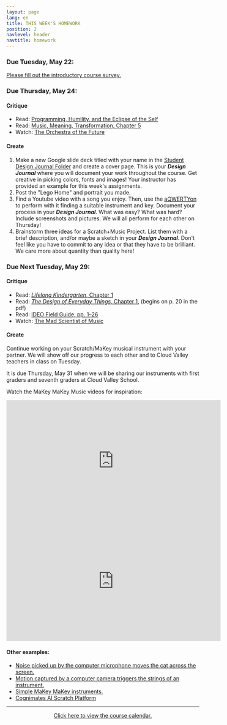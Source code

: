 ```yaml
---
layout: page
lang: en
title: THIS WEEK'S HOMEWORK
position: 2
navlevel: header
navtitle: homework
---
```

### Due Tuesday, May 22:
[Please fill out the introductory course survey.](https://goo.gl/forms/Hc11i0FycFeF6Dbt1)

### Due Thursday, May 24:
#### Critique
* Read: [Programming, Humility, and the Eclipse of the Self](https://drive.google.com/open?id=1C2lfLAJ0Qm8_o_FLdfVCCpVaijby1Hqx)
* Read: [Music, Meaning, Transformation, Chapter 5](https://drive.google.com/open?id=1nTz9PQF24GHVpRCbPPUlUK0wv3n1mDOz)
* Watch: [The Orchestra of the Future](https://www.ted.com/talks/ge_wang_the_diy_orchestra_of_the_future)

#### Create
1. Make a new Google slide deck titled with your name in the [Student Design Journal Folder](https://drive.google.com/open?id=1r8hWU2sKd23BAznxoiyjv6aPBAcUYiOM) and create a cover page. This is your ***Design Journal*** where you will document your work throughout the course. Get creative in picking colors, fonts and images! Your instructor has provided an example for this week's assignments.
2. Post the "Lego Home" and portrait you made.
3. Find a Youtube video with a song you enjoy. Then, use the [aQWERTYon](https://apps.musedlab.org/aqwertyon/) to perform with it finding a suitable instrument and key. Document your process in your ***Design Journal***. What was easy? What was hard? Include screenshots and pictures. We will all perform for each other on Thursday!
4. Brainstorm three ideas for a Scratch+Music Project. List them with a brief description, and/or maybe a sketch in your ***Design Journal***. Don't feel like you have to commit to any idea or that they have to be brilliant. We care more about quantity than quality here!

### Due Next Tuesday, May 29:
#### Critique
* Read: [*Lifelong Kindergarten*, Chapter 1](https://drive.google.com/open?id=1T3XMAZ_k5On9gF6o8m2KSqIBtCMLx80_)
* Read: [*The Design of Everyday Things*, Chapter 1](https://drive.google.com/open?id=1RUOBMvSxUY9QhSlO4MmMfIESz_LbzKaH), (begins on p. 20 in the pdf)
* Read: [IDEO Field Guide, pp. 1–26](https://drive.google.com/open?id=1sRnx_Wmyi7MgkJY4VkEiR-4W_DHxqtRS)
* Watch: [The Mad Scientist of Music](https://www.ted.com/talks/mark_applebaum_the_mad_scientist_of_music)

#### Create
Continue working on your Scratch/MaKey musical instrument with your partner. We will show off our progress to each other and to Cloud Valley teachers in class on Tuesday.

It is due Thursday, May 31 when we will be sharing our instruments with first graders and seventh graders at Cloud Valley School.

Watch the MaKey MaKey Music videos for inspiration:

<iframe width="560" height="315" src="https://www.youtube.com/embed/wkPt9MYqDW0" frameborder="0" allow="autoplay; encrypted-media" allowfullscreen></iframe>

<iframe width="560" height="315" src="https://www.youtube.com/embed/STHZ2FFKYBs" frameborder="0" allow="autoplay; encrypted-media" allowfullscreen></iframe>

#### Other examples:
* [Noise picked up by the computer microphone moves the cat across the screen.](https://scratch.mit.edu/projects/573350/)
* [Motion captured by a computer camera triggers the strings of an instrument.](https://scratch.mit.edu/projects/10040683/)
* [Simple MaKey MaKey instruments.](http://tinyurl.com/makeymakeyscratchmusic)
* [Cognimates AI Scratch Platform](https://mitmedialab.github.io/cognimates-website/about/)

***
<center><a href='https://docs.google.com/spreadsheets/d/1VG1K4f6eRtQaxqVSOX7DTNqgoiA7TVCsjpQANqhlb4s/edit?usp=sharing' target="_blank">Click here to view the course calendar.</a></center>
